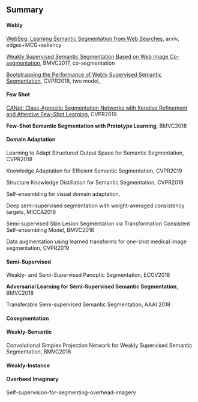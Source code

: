 ## Summary

#### Webly

[WebSeg: Learning Semantic Segmentation from Web Searches](paper_reports/WebSeg), arxiv, edges+MCG+saliency

[Weakly Supervised Semantic Segmentation Based on Web Image Co-segmentation](paper_reports/WebcoSeg), BMVC2017, co-segmentation

[Bootstrapping the Performance of Webly Supervised Semantic Segmentation](), CVPR2018, two model, 

#### Few Shot

[CANet: Class-Agnostic Segmentation Networks with Iterative Refinement and Attentive Few-Shot Learning](paper_reports/CA_fewshot), CVPR2019 

**Few-Shot Semantic Segmentation with Prototype Learning**, BMVC2018

#### Domain Adaptation

Learning to Adapt Structured Output Space for Semantic Segmentation, CVPR2018

Knowledge Adaptation for Efficient Semantic Segmentation, CVPR2019

Structure Knowledge Distillation for Semantic Segmentation, CVPR2019

Self-ensembling for visual domain adaptation, 

Deep semi-supervised segmentation with weight-averaged consistency targets, MICCA2018

Semi-supervised Skin Lesion Segmentation via Transformation Consistent Self-ensembling Model, BMVC2018

Data augmentation using learned transforms for one-shot medical image segmentation, CVPR2019



#### Semi-Supervised

Weakly- and Semi-Supervised Panoptic Segmentation, ECCV2018

**Adversarial Learning for Semi-Supervised Semantic Segmentation**, BMVC2018

Transferable Semi-supervised Semantic Segmentation, AAAI 2018



#### Cosegmentation





#### Weakly-Semantic

Convolutional Simplex Projection Network for Weakly Supervised Semantic Segmentation, BMVC2018



#### Weakly-Instance


#### Overhaed Imaginary
Self-supervision-for-segmenting-overhead-imagery

